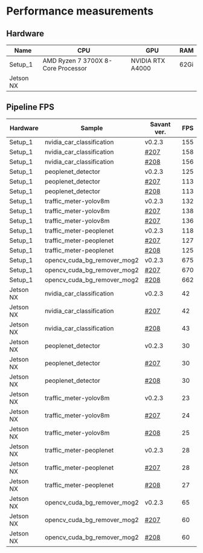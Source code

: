 # Performance measurements

## Hardware

| Name      | CPU                                | GPU              | RAM  |
| --------- | ---------------------------------- | ---------------- | ---- |
| Setup_1   | AMD Ryzen 7 3700X 8-Core Processor | NVIDIA RTX A4000 | 62Gi |
| Jetson NX |                                    |                  |      |

## Pipeline FPS

| Hardware  | Sample                      | Savant ver.                                                   | FPS |
| --------- | --------------------------- | ------------------------------------------------------------- | --- |
| Setup_1   | nvidia_car_classification   | v0.2.3                                                        | 155 |
| Setup_1   | nvidia_car_classification   | [#207](https://github.com/insight-platform/Savant/issues/207) | 158 |
| Setup_1   | nvidia_car_classification   | [#208](https://github.com/insight-platform/Savant/issues/208) | 156 |
| Setup_1   | peoplenet_detector          | v0.2.3                                                        | 125 |
| Setup_1   | peoplenet_detector          | [#207](https://github.com/insight-platform/Savant/issues/207) | 113 |
| Setup_1   | peoplenet_detector          | [#208](https://github.com/insight-platform/Savant/issues/208) | 113 |
| Setup_1   | traffic_meter-yolov8m       | v0.2.3                                                        | 132 |
| Setup_1   | traffic_meter-yolov8m       | [#207](https://github.com/insight-platform/Savant/issues/207) | 138 |
| Setup_1   | traffic_meter-yolov8m       | [#207](https://github.com/insight-platform/Savant/issues/207) | 136 |
| Setup_1   | traffic_meter-peoplenet     | v0.2.3                                                        | 118 |
| Setup_1   | traffic_meter-peoplenet     | [#207](https://github.com/insight-platform/Savant/issues/207) | 127 |
| Setup_1   | traffic_meter-peoplenet     | [#208](https://github.com/insight-platform/Savant/issues/208) | 125 |
| Setup_1   | opencv_cuda_bg_remover_mog2 | v0.2.3                                                        | 675 |
| Setup_1   | opencv_cuda_bg_remover_mog2 | [#207](https://github.com/insight-platform/Savant/issues/207) | 670 |
| Setup_1   | opencv_cuda_bg_remover_mog2 | [#208](https://github.com/insight-platform/Savant/issues/208) | 662 |
| Jetson NX | nvidia_car_classification   | v0.2.3                                                        | 42  |
| Jetson NX | nvidia_car_classification   | [#207](https://github.com/insight-platform/Savant/issues/207) | 42  |
| Jetson NX | nvidia_car_classification   | [#208](https://github.com/insight-platform/Savant/issues/208) | 43  |
| Jetson NX | peoplenet_detector          | v0.2.3                                                        | 30  |
| Jetson NX | peoplenet_detector          | [#207](https://github.com/insight-platform/Savant/issues/207) | 30  |
| Jetson NX | peoplenet_detector          | [#208](https://github.com/insight-platform/Savant/issues/208) | 30  |
| Jetson NX | traffic_meter-yolov8m       | v0.2.3                                                        | 23  |
| Jetson NX | traffic_meter-yolov8m       | [#207](https://github.com/insight-platform/Savant/issues/207) | 24  |
| Jetson NX | traffic_meter-yolov8m       | [#208](https://github.com/insight-platform/Savant/issues/208) | 25  |
| Jetson NX | traffic_meter-peoplenet     | v0.2.3                                                        | 28  |
| Jetson NX | traffic_meter-peoplenet     | [#207](https://github.com/insight-platform/Savant/issues/207) | 28  |
| Jetson NX | traffic_meter-peoplenet     | [#208](https://github.com/insight-platform/Savant/issues/208) | 27  |
| Jetson NX | opencv_cuda_bg_remover_mog2 | v0.2.3                                                        | 65  |
| Jetson NX | opencv_cuda_bg_remover_mog2 | [#207](https://github.com/insight-platform/Savant/issues/207) | 60  |
| Jetson NX | opencv_cuda_bg_remover_mog2 | [#208](https://github.com/insight-platform/Savant/issues/208) | 60  |
